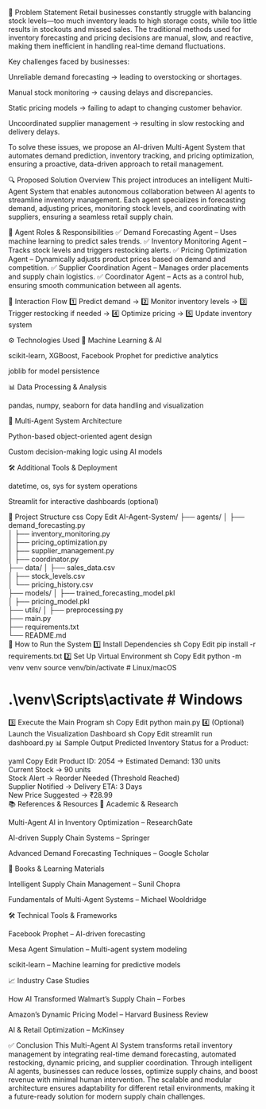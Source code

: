 🚀 Problem Statement
Retail businesses constantly struggle with balancing stock levels—too much inventory leads to high storage costs, while too little results in stockouts and missed sales. The traditional methods used for inventory forecasting and pricing decisions are manual, slow, and reactive, making them inefficient in handling real-time demand fluctuations.

Key challenges faced by businesses:

Unreliable demand forecasting → leading to overstocking or shortages.

Manual stock monitoring → causing delays and discrepancies.

Static pricing models → failing to adapt to changing customer behavior.

Uncoordinated supplier management → resulting in slow restocking and delivery delays.

To solve these issues, we propose an AI-driven Multi-Agent System that automates demand prediction, inventory tracking, and pricing optimization, ensuring a proactive, data-driven approach to retail management.

🔍 Proposed Solution Overview
This project introduces an intelligent Multi-Agent System that enables autonomous collaboration between AI agents to streamline inventory management. Each agent specializes in forecasting demand, adjusting prices, monitoring stock levels, and coordinating with suppliers, ensuring a seamless retail supply chain.

🧠 Agent Roles & Responsibilities
✅ Demand Forecasting Agent – Uses machine learning to predict sales trends.
✅ Inventory Monitoring Agent – Tracks stock levels and triggers restocking alerts.
✅ Pricing Optimization Agent – Dynamically adjusts product prices based on demand and competition.
✅ Supplier Coordination Agent – Manages order placements and supply chain logistics.
✅ Coordinator Agent – Acts as a control hub, ensuring smooth communication between all agents.

🔄 Interaction Flow
1️⃣ Predict demand → 2️⃣ Monitor inventory levels → 3️⃣ Trigger restocking if needed → 4️⃣ Optimize pricing → 5️⃣ Update inventory system

⚙️ Technologies Used
🧠 Machine Learning & AI

scikit-learn, XGBoost, Facebook Prophet for predictive analytics

joblib for model persistence

📊 Data Processing & Analysis

pandas, numpy, seaborn for data handling and visualization

🤖 Multi-Agent System Architecture

Python-based object-oriented agent design

Custom decision-making logic using AI models

🛠️ Additional Tools & Deployment

datetime, os, sys for system operations

Streamlit for interactive dashboards (optional)

📁 Project Structure
css
Copy
Edit
AI-Agent-System/
├── agents/
│   ├── demand_forecasting.py  
│   ├── inventory_monitoring.py  
│   ├── pricing_optimization.py  
│   ├── supplier_management.py  
│   ├── coordinator.py  
├── data/
│   ├── sales_data.csv  
│   ├── stock_levels.csv  
│   └── pricing_history.csv  
├── models/
│   ├── trained_forecasting_model.pkl  
│   ├── pricing_model.pkl  
├── utils/
│   ├── preprocessing.py  
├── main.py  
├── requirements.txt  
└── README.md  
🧪 How to Run the System
1️⃣ Install Dependencies
sh
Copy
Edit
pip install -r requirements.txt
2️⃣ Set Up Virtual Environment
sh
Copy
Edit
python -m venv venv
source venv/bin/activate  # Linux/macOS
# .\venv\Scripts\activate  # Windows
3️⃣ Execute the Main Program
sh
Copy
Edit
python main.py
4️⃣ (Optional) Launch the Visualization Dashboard
sh
Copy
Edit
streamlit run dashboard.py
📊 Sample Output
Predicted Inventory Status for a Product:

yaml
Copy
Edit
Product ID: 2054 → Estimated Demand: 130 units  
Current Stock → 90 units  
Stock Alert → Reorder Needed (Threshold Reached)  
Supplier Notified → Delivery ETA: 3 Days  
New Price Suggested → ₹28.99  
📚 References & Resources
🔬 Academic & Research

Multi-Agent AI in Inventory Optimization – ResearchGate

AI-driven Supply Chain Systems – Springer

Advanced Demand Forecasting Techniques – Google Scholar

📘 Books & Learning Materials

Intelligent Supply Chain Management – Sunil Chopra

Fundamentals of Multi-Agent Systems – Michael Wooldridge

🛠️ Technical Tools & Frameworks

Facebook Prophet – AI-driven forecasting

Mesa Agent Simulation – Multi-agent system modeling

scikit-learn – Machine learning for predictive models

📈 Industry Case Studies

How AI Transformed Walmart’s Supply Chain – Forbes

Amazon’s Dynamic Pricing Model – Harvard Business Review

AI & Retail Optimization – McKinsey

✅ Conclusion
This Multi-Agent AI System transforms retail inventory management by integrating real-time demand forecasting, automated restocking, dynamic pricing, and supplier coordination. Through intelligent AI agents, businesses can reduce losses, optimize supply chains, and boost revenue with minimal human intervention. The scalable and modular architecture ensures adaptability for different retail environments, making it a future-ready solution for modern supply chain challenges.
